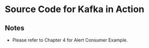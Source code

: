 # Source Code for Kafka in Action

## Notes

* Please refer to Chapter 4 for Alert Consumer Example.



